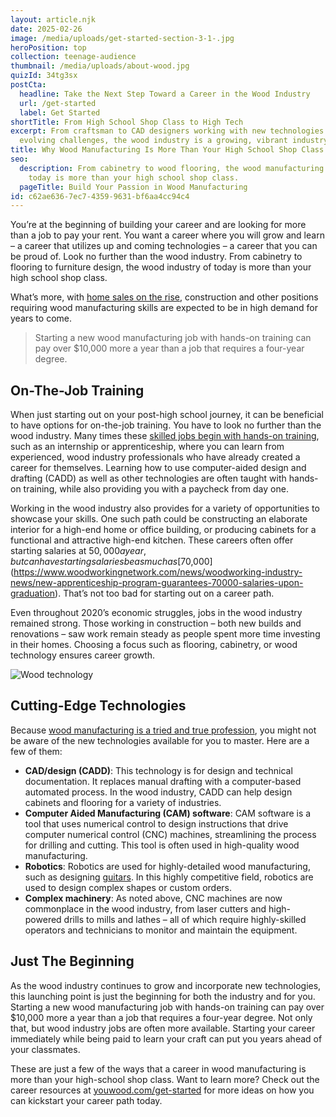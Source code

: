 ```yaml
---
layout: article.njk
date: 2025-02-26
image: /media/uploads/get-started-section-3-1-.jpg
heroPosition: top
collection: teenage-audience
thumbnail: /media/uploads/about-wood.jpg
quizId: 34tg3sx
postCta:
  headline: Take the Next Step Toward a Career in the Wood Industry
  url: /get-started
  label: Get Started
shortTitle: From High School Shop Class to High Tech
excerpt: From craftsman to CAD designers working with new technologies to solve
  evolving challenges, the wood industry is a growing, vibrant industry.
title: Why Wood Manufacturing Is More Than Your High School Shop Class
seo:
  description: From cabinetry to wood flooring, the wood manufacturing industry of
    today is more than your high school shop class.
  pageTitle: Build Your Passion in Wood Manufacturing
id: c62ae636-7ec7-4359-9631-bf6aa4cc94c4
---
```

You’re at the beginning of building your career and are looking for more than a job to pay your rent. You want a career where you will grow and learn – a career that utilizes up and coming technologies – a career that you can be proud of. Look no further than the wood industry. From cabinetry to flooring to furniture design, the wood industry of today is more than your high school shop class.

What’s more, with [home sales on the rise](https://www.woodworkingnetwork.com/news/woodworking-industry-news/expert-politcs-pandemic-wont-stop-good-economy-2021), construction and other positions requiring wood manufacturing skills are expected to be in high demand for years to come.

> Starting a new wood manufacturing job with hands-on training can pay over $10,000 more a year than a job that requires a four-year degree.

## On-The-Job Training

When just starting out on your post-high school journey, it can be beneficial to have options for on-the-job training. You have to look no further than the wood industry. Many times these [skilled jobs begin with hands-on training](https://youwood.com/get-started/), such as an internship or apprenticeship, where you can learn from experienced, wood industry professionals who have already created a career for themselves. Learning how to use computer-aided design and drafting (CADD) as well as other technologies are often taught with hands-on training, while also providing you with a paycheck from day one. 

Working in the wood industry also provides for a variety of opportunities to showcase your skills. One such path could be constructing an elaborate interior for a high-end home or office building, or producing cabinets for a functional and attractive high-end kitchen. These careers often offer starting salaries at $50,000 a year, but can have starting salaries be as much as [$70,000](https://www.woodworkingnetwork.com/news/woodworking-industry-news/new-apprenticeship-program-guarantees-70000-salaries-upon-graduation). That’s not too bad for starting out on a career path.

Even throughout 2020’s economic struggles, jobs in the wood industry remained strong. Those working in construction – both new builds and renovations – saw work remain steady as people spent more time investing in their homes. Choosing a focus such as flooring, cabinetry, or wood technology ensures career growth.

![Wood technology](/media/uploads/dan-feature-4-events.jpg)

## Cutting-Edge Technologies 

Because [wood manufacturing is a tried and true profession](https://youwood.com/why-wood/), you might not be aware of the new technologies available for you to master. Here are a few of them:

* **CAD/design (CADD)**: This technology is for design and technical documentation. It replaces manual drafting with a computer-based automated process. In the wood industry, CADD can help design cabinets and flooring for a variety of industries.
* **Computer Aided Manufacturing (CAM) software**: CAM software is a tool that uses numerical control to design instructions that drive computer numerical control (CNC) machines, streamlining the process for drilling and cutting. This tool is often used in high-quality wood manufacturing.
* **Robotics**: Robotics are used for highly-detailed wood manufacturing, such as designing [guitars](https://www.nytimes.com/2020/11/28/magazine/martin-guitar-factory.html). In this highly competitive field, robotics are used to design complex shapes or custom orders.
* **Complex machinery**: As noted above, CNC machines are now commonplace in the wood industry, from laser cutters and high-powered drills to mills and lathes – all of which require highly-skilled operators and technicians to monitor and maintain the equipment.

## Just The Beginning

As the wood industry continues to grow and incorporate new technologies, this launching point is just the beginning for both the industry and for you. Starting a new wood manufacturing job with hands-on training can pay over $10,000 more a year than a job that requires a four-year degree. Not only that, but wood industry jobs are often more available. Starting your career immediately while being paid to learn your craft can put you years ahead of your classmates.

These are just a few of the ways that a career in wood manufacturing is more than your high-school shop class. Want to learn more? Check out the career resources at [youwood.com/get-started](https://youwood.com/get-started/) for more ideas on how you can kickstart your career path today.